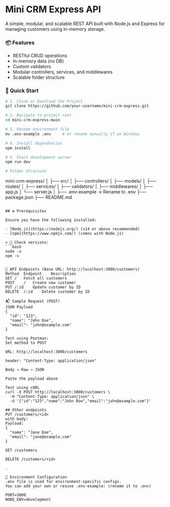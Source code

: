 # Mini CRM Express API

A simple, modular, and scalable REST API built with Node.js and Express for managing customers using in-memory storage.

### 📦 Features
- RESTful CRUD operations
- In-memory data (no DB)
- Custom validators 
- Modular controllers, services, and middlewares
- Scalable folder structure

### 🚀 Quick Start

```bash
# 1. Clone or Download the Project
git clone https://github.com/your-username/mini-crm-express.git

# 2. Navigate to project root
cd mini-crm-express-main

# 3. Rename environment file
mv .env-example .env     # or rename manually if on Windows

# 4. Install dependencies
npm install

# 5. Start development server
npm run dev

# Folder Structure
```
mini-crm-express/
│
├── src/
│ ├── controllers/
│ ├── models/
│ ├── routes/
│ ├── services/
│ ├── validators/
│ ├── middlewares/
│ ├── app.js
│ └── server.js
│
├── .env-example → Rename to .env
├── package.json
├── README.md
```

## ⚙️ Prerequisites

Ensure you have the following installed:

- [Node.js](https://nodejs.org/) (v14 or above recommended)
- [npm](https://www.npmjs.com/) (comes with Node.js)

> 🔎 Check versions:
```bash
node -v
npm -v


🔗 API Endpoints (Base URL: http://localhost:3000/customers)
Method	Endpoint	Description
GET	/	Fetch all customers
POST	/	Create new customer
PUT	/:id	Update customer by ID
DELETE	/:id	Delete customer by ID

📬 Sample Request (POST)
JSON Payload
{
  "id": "123",
  "name": "John Doe",
  "email": "john@example.com"
}

Test using Postman:
Set method to POST

URL: http://localhost:3000/customers

header: "Content-Type: application/json"

Body → Raw → JSON

Paste the payload above

Test using cURL
curl -X POST http://localhost:3000/customers \
  -H "Content-Type: application/json" \
  -d '{"id":"123","name":"John Doe","email":"john@example.com"}'

## Other endpoints
PUT /customers/<id> 
with body:
Payload:
{
  "name": "Jane Doe",
  "email": "jane@example.com"
}

GET /customers

DELETE /customers/<id>

.

💬 Environment Configuration
.env file is used for environment-specific configs.
You can add your own or resuse .env-example: (rename it to .env)

PORT=3000
NODE_ENV=development
